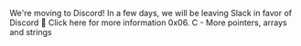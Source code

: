 
We're moving to Discord!
In a few days, we will be leaving Slack in favor of Discord 🎉
Click here for more information
0x06. C - More pointers, arrays and strings
